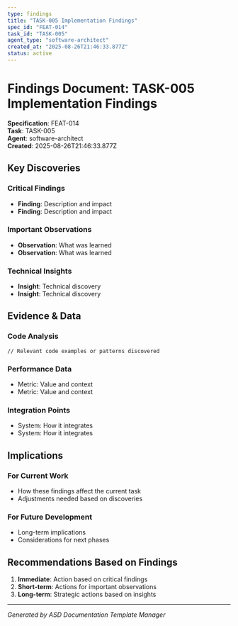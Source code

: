 ```yaml
---
type: findings
title: "TASK-005 Implementation Findings"
spec_id: "FEAT-014"
task_id: "TASK-005"
agent_type: "software-architect"
created_at: "2025-08-26T21:46:33.877Z"
status: active
---
```


# Findings Document: TASK-005 Implementation Findings

**Specification**: FEAT-014  
**Task**: TASK-005  
**Agent**: software-architect  
**Created**: 2025-08-26T21:46:33.877Z

## Key Discoveries

### Critical Findings
- **Finding**: Description and impact
- **Finding**: Description and impact

### Important Observations
- **Observation**: What was learned
- **Observation**: What was learned

### Technical Insights
- **Insight**: Technical discovery
- **Insight**: Technical discovery

## Evidence & Data

### Code Analysis
```
// Relevant code examples or patterns discovered
```

### Performance Data
- Metric: Value and context
- Metric: Value and context

### Integration Points
- System: How it integrates
- System: How it integrates

## Implications

### For Current Work
- How these findings affect the current task
- Adjustments needed based on discoveries

### For Future Development
- Long-term implications
- Considerations for next phases

## Recommendations Based on Findings

1. **Immediate**: Action based on critical findings
2. **Short-term**: Actions for important observations  
3. **Long-term**: Strategic actions based on insights

---
*Generated by ASD Documentation Template Manager*
